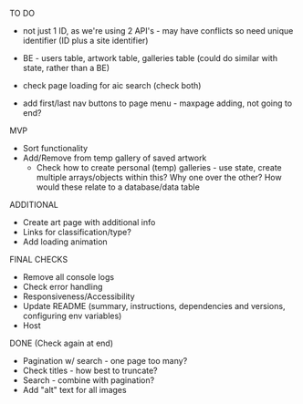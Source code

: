 TO DO
  - not just 1 ID, as we're using 2 API's - may have conflicts so need unique identifier (ID plus a site identifier)
  - BE - users table, artwork table, galleries table (could do similar with state, rather than a BE)

  - check page loading for aic search (check both)
  - add first/last nav buttons to page menu - maxpage adding, not going to end?


MVP
- Sort functionality
- Add/Remove from temp gallery of saved artwork
  - Check how to create personal (temp) galleries - use state, create multiple arrays/objects within this? Why one over the other? How would these relate to a database/data table

ADDITIONAL
- Create art page with additional info
- Links for classification/type?
- Add loading animation

FINAL CHECKS
- Remove all console logs
- Check error handling
- Responsiveness/Accessibility
- Update README (summary, instructions, dependencies and versions, configuring env variables)
- Host

DONE (Check again at end)
- Pagination w/ search - one page too many?
- Check titles - how best to truncate?
- Search - combine with pagination?
- Add "alt" text for all images

